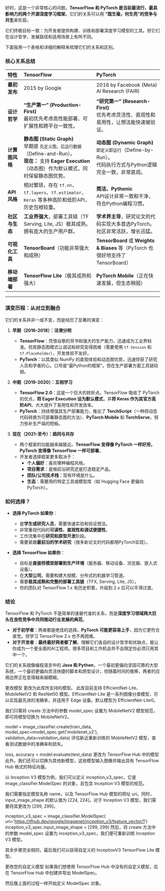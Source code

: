 好的，这是一个非常核心的问题。**TensorFlow 和 PyTorch 是当前最流行、最具影响力的两个开源深度学习框架**。它们的关系可以用 **“既生瑜，何生亮”的竞争与共生**来形容。

它们终极目标一致：为开发者提供构建、训练和部署深度学习模型的工具。但它们在设计哲学、发展路径和适用场景上有所不同。

下面我用一个表格和详细的解释来梳理它们的关系和区别。

### 核心关系总结

| 特性 | TensorFlow | PyTorch |
| :--- | :--- | :--- |
| **最初发布** | 2015 by Google | 2016 by Facebook (Meta) AI Research (FAIR) |
| **设计哲学** | **“生产第一” (Production-First)**<br>最初优先考虑高性能部署、可扩展性和跨平台一致性。 | **“研究第一” (Research-First)**<br>优先考虑灵活性、直观性和易用性，让想法能快速被验证。 |
| **计算图风格** | **静态图 (Static Graph)**<br>早期是 `先定义图，后运行数据`（Define-and-Run）。<br>**现在：** 支持 **Eager Execution**（动态图）作为默认模式，同时保留静态图优势。 | **动态图 (Dynamic Graph)**<br>`即定义即运行`（Define-by-Run）。<br>代码执行方式与Python逻辑完全一致，非常直观。 |
| **API 风格** | 相对繁琐，存在 `tf.nn`、`tf.layers`、`tf.estimator`、`Keras` 等多种高阶和低阶API，历史包袱较重。 | **简洁、Pythonic**<br>API设计非常一致和干净，符合Python编程习惯。 |
| **社区与生态** | **工业界强大**，部署工具链（TF Serving, Lite, JS）极其成熟。拥有庞大的生产用户群。 | **学术界主导**，研究论文的代码实现大多首选PyTorch。社区非常活跃，增长迅猛。 |
| **可视化工具** | **TensorBoard**（功能非常强大和成熟） | **TensorBoard** 或 **Weights & Biases** 等（PyTorch 也很好地支持了TensorBoard） |
| **移动端部署** | **TensorFlow Lite**（极其成熟和强大） | **PyTorch Mobile**（正在快速发展，但生态稍弱） |

---

### 演变历程：从对立到融合

它们的关系并非一成不变，而是经历了显著的演变：

1.  **早期（2016-2018）：泾渭分明**
    *   **TensorFlow**：凭借谷歌的背书和强大的生产能力，迅速成为工业界标准。但其静态图模式让调试和研究变得困难（需要使用 `tf.Session` 和 `tf.Placeholder`），开发体验不友好。
    *   **PyTorch**：以其类似 NumPy 的直观体验和动态图优势，迅速俘获了研究人员和学者的心。口号是“最Python的框架”。但在生产部署方面工具链较弱。

2.  **中期（2019-2020）：互相学习**
    *   **TensorFlow 2.0**：这是一个巨大的转折点。TensorFlow 吸收了 PyTorch 的优点，**将 Eager Execution 设为默认模式**，并**将 Keras 作为其官方高阶API**。大大提升了易用性和开发效率。
    *   **PyTorch**：持续增强其生产部署能力，推出了 **TorchScript**（一种将动态代码转换为可部署静态图的方法）、**PyTorch Mobile** 和 **TorchServe**，努力弥补生产端的短板。

3.  **现在（2021-至今）：趋同与共存**
    *   两个框架的功能越来越接近。**TensorFlow 变得像 PyTorch 一样好用，PyTorch 变得像 TensorFlow 一样可部署**。
    *   开发者选择框架更多取决于：
        *   **个人偏好**：喜欢哪种编程风格。
        *   **项目需求**：是做前沿研究还是打造稳定产品。
        *   **团队/公司技术栈**：现有环境是什么。
        *   **生态**：需要用的特定工具或模型库（如 Hugging Face 更偏向 PyTorch）。

### 如何选择？

*   **选择 PyTorch 如果你**：
    *   是**学生或研究人员**，需要快速实验和验证想法。
    *   非常重视代码的**可读性、直观性和调试便捷性**。
    *   工作流集中在**研究和原型开发**阶段。
    *   需要紧跟**最前沿的学术研究**（很多新论文的代码都用PyTorch实现）。

*   **选择 TensorFlow 如果你**：
    *   目标是**直接将模型部署到生产环境**（服务器、移动设备、浏览器、嵌入式设备）。
    *   在**大型公司**，需要构建大规模、分布式的机器学习管道。
    *   需要**极其成熟和完整的部署工具链**（TFX, Serving, Lite, JS）。
    *   你的团队对 TensorFlow 1.x 有历史积累，升级到 2.x 后可以平滑过渡。

### 结论

TensorFlow 和 PyTorch 不是简单的谁替代谁的关系，而是**深度学习领域两大巨头在良性竞争中共同推动行业发展的典范**。

*   **对于初学者**：两者都是绝佳的选择。**PyTorch 可能更容易上手**，因为它更符合直觉。但学习 TensorFlow 2.x 也不再困难。
*   **对于开发者**：**最终最好两者都了解**。理解它们各自的设计哲学和优缺点，能让你成为一个更全面的AI工程师。很多项目和工作机会并不会限定你必须只用其中一个。

它们的关系就像编程语言中的 **Java 和 Python**，一个最初更偏向坚固可靠的大型系统，一个最初更偏向灵活快捷的脚本和原型设计，但随着时间的推移，两者的应用边界正在变得越来越模糊。




更改模型
更改为此库所支持的模型。
此库目前支持 EfficientNet-Lite、MobileNetV2 和 ResNet50 模型。EfficientNet-Lite 是一系列图像分类模型，可以实现最先进的准确率，并适用于 Edge 设备。默认模型为 EfficientNet-Lite0。

我们只需将 create 方法中的参数 model_spec 设置为 MobileNetV2 模型规范，即可将模型切换为 MobileNetV2。


model = image_classifier.create(train_data, model_spec=model_spec.get('mobilenet_v2'), validation_data=validation_data)
评估新近重新训练的 MobileNetV2 模型，查看测试数据中的准确率和损失。


loss, accuracy = model.evaluate(test_data)
更改为 TensorFlow Hub 中的模型
此外，我们还可以切换为其他新模型，这些模型输入图像并输出具有 TensorFlow Hub 格式的特征向量。

以 Inception V3 模型为例，我们可以定义 inception_v3_spec，它是 image_classifier.ModelSpec 的对象，且包含 Inception V3 模型的规范。

我们需要指定模型名称 name，以及 TensorFlow Hub 模型的网址 uri。同时，input_image_shape 的默认值为 [224, 224]。对于 Inception V3 模型，我们需要将其更改为 [299, 299]。


inception_v3_spec = image_classifier.ModelSpec(
    uri='https://tfhub.dev/google/imagenet/inception_v3/feature_vector/1')
inception_v3_spec.input_image_shape = [299, 299]
然后，将 create 方法中的参数 model_spec 设置为 inception_v3_spec，我们便可重新训练 Inception V3 模型。

其余步骤完全相同，最后我们可以获得自定义的 InceptionV3 TensorFlow Lite 模型。

更改您的自定义模型
如果我们想使用 TensorFlow Hub 中没有的自定义模型，应在 TensorFlow Hub 中创建并导出 ModelSpec。

然后像上面的过程一样开始定义 ModelSpec 对象。 
